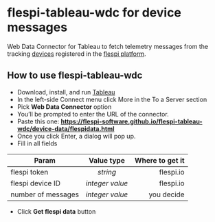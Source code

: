# flespi-tableau-wdc for device messages

Web Data Connector for Tableau to fetch telemetry messages from the tracking [devices](https://flespi.com/flespi-devices) registered in the [flespi platform](https://flespi.io/).

## How to use flespi-tableau-wdc

- Download, install, and run [Tableau](https://www.tableau.com/)
- In the left-side Connect menu click More in the To a Server section 
- Pick **Web Data Connector** option
- You’ll be prompted to enter the URL of the connector. 
- Paste this one: **https://flespi-software.github.io/flespi-tableau-wdc/device-data/flespidata.html**
- Once you click Enter, a dialog will pop up.
- Fill in all fields

| Param             | Value type                | Where to get it|
| ----------------- |:-------------------------:|---------------:|
| flespi token      | *string*                  |flespi.io       |
| flespi device ID  | *integer value*           |flespi.io       |
| number of messages| *integer value*           |you decide      |

- Click **Get flespi data** button
